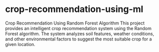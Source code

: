 # crop-recommendation-using-ml
Crop Recommendation Using Random Forest Algorithm This project provides an intelligent crop recommendation system using the Random Forest algorithm. The system analyzes soil features, weather conditions, and other environmental factors to suggest the most suitable crop for a given location.
